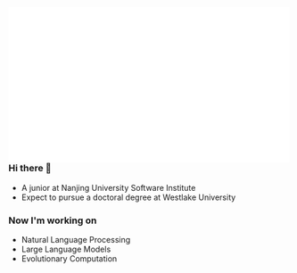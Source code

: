 <img align="right" src="/metrics.base.svg" />

### Hi there 👋

- A junior at Nanjing University Software Institute
- Expect to pursue a doctoral degree at Westlake University
  
### Now I'm working on
- Natural Language Processing
- Large Language Models
- Evolutionary Computation

<!--
**02hyc/02hyc** is a ✨ _special_ ✨ repository because its `README.md` (this file) appears on your GitHub profile.

Here are some ideas to get you started:

- 🔭 I’m currently working on ...
- 🌱 I’m currently learning ...
- 👯 I’m looking to collaborate on ...
- 🤔 I’m looking for help with ...
- 💬 Ask me about ...
- 📫 How to reach me: ...
- 😄 Pronouns: ...
- ⚡ Fun fact: ...
-->
